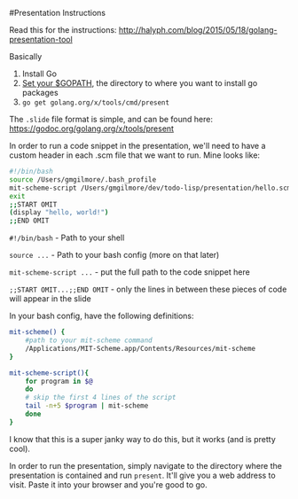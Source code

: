 #Presentation Instructions 

Read this for the instructions: http://halyph.com/blog/2015/05/18/golang-presentation-tool

Basically 

1. Install Go 
2. [Set your $GOPATH](https://golang.org/doc/code.html#GOPATH), the directory to where you want to install go packages
3. `go get golang.org/x/tools/cmd/present`


The `.slide` file format is simple, and can be found here: https://godoc.org/golang.org/x/tools/present

In order to run a code snippet in the presentation, we'll need to have a custom header in each .scm file that we want to run. Mine looks like: 

```bash
#!/bin/bash
source /Users/gmgilmore/.bash_profile
mit-scheme-script /Users/gmgilmore/dev/todo-lisp/presentation/hello.scm
exit
;;START OMIT
(display "hello, world!")
;;END OMIT                                                                                                          
```


`#!/bin/bash` - Path to your shell 

`source ...` - Path to your bash config (more on that later)

`mit-scheme-script ...` - put the full path to the code snippet here 

`;;START OMIT...;;END OMIT` - only the lines in between these pieces of code will appear in the slide


In your bash config, have the following definitions: 

```bash
mit-scheme() {
	#path to your mit-scheme command 
    /Applications/MIT-Scheme.app/Contents/Resources/mit-scheme
}

mit-scheme-script(){
    for program in $@
    do
	# skip the first 4 lines of the script
	tail -n+5 $program | mit-scheme 
    done
}
```
I know that this is a super janky way to do this, but it works (and is pretty cool). 

In order to run the presentation, simply navigate to the directory where the presentation is contained and run `present`. It'll give you a web address to visit. Paste it into your browser and you're good to go. 
